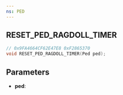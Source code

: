 ```yaml
---
ns: PED
---
```

## RESET_PED_RAGDOLL_TIMER

```c
// 0x9FA4664CF62E47E8 0xF2865370
void RESET_PED_RAGDOLL_TIMER(Ped ped);
```


## Parameters
* **ped**: 

